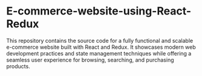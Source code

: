 # E-commerce-website-using-React-Redux
This repository contains the source code for a fully functional and scalable e-commerce website built with React and Redux. It showcases modern web development practices and state management techniques while offering a seamless user experience for browsing, searching, and purchasing products.
